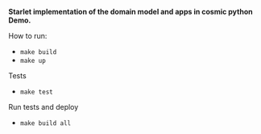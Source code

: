 **Starlet implementation of the domain model and apps in cosmic python Demo.**

How to run:

- `make build`
- `make up`

Tests

- `make test`

Run tests and deploy

- `make build all`
